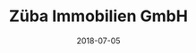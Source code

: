 ---
title:          "Züba Immobilien GmbH"
date:           "2018-07-05"
draft:          false
robotsExclude:  true
---